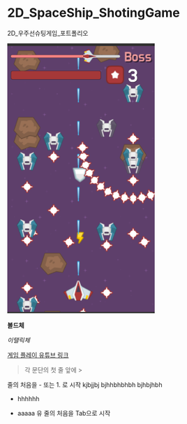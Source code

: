 # 2D_SpaceShip_ShotingGame
2D_우주선슈팅게임_포트폴리오

![대체 텍스트](https://github.com/LiNamYoon/2D_SpaceShip_ShotingGame/blob/master/screenshot.PNG?raw=true)

**볼드체**

*이탤릭체*

[게임 플레이 유튜브 링크](https://youtu.be/ITF34vCFlgk)

> 각 문단의 첫 줄 앞에 >

줄의 처음을 - 또는 1. 로 시작
kjbjjbj
bjhhbhbhbh
bjhbjhbh

- hhhhhh

- aaaaa
유 
  줄의 처음을 Tab으로 시작
